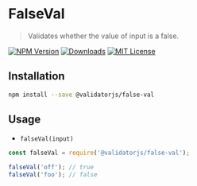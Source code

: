 # FalseVal

> Validates whether the value of input is a false.

[![NPM Version](https://img.shields.io/npm/v/@validatorjs/false-val.svg)](https://www.npmjs.com/package/@validatorjs/false-val)
[![Downloads](https://img.shields.io/npm/dt/@validatorjs/false-val.svg)](https://www.npmjs.com/package/@validatorjs/false-val)
[![MIT License](https://img.shields.io/npm/l/@validatorjs/false-val.svg)](../../LICENSE)

## Installation

```bash
npm install --save @validatorjs/false-val
```

## Usage

- `falseVal(input)`

```js
const falseVal = require('@validatorjs/false-val');

falseVal('off'); // true
falseVal('foo'); // false
```
